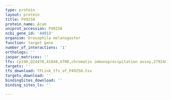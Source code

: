 ```yaml
---
type: protein
layout: protein
title: P49258
protein_name: Acam
uniprot_accession: P49258
ncbi_gene_id: '44913'
organism: Drosophila melanogaster
function: target gene
number_of_interactions: '1'
orthologs: ''
jaspar_matrices: ''
tfs: Cp190,Q24478,41848,GTRD,chromatin immunoprecipitation assay,27924024%5Buid%5D,No
targets: ''
tfs_download: TFLink_tfs_of_P49258.tsv
targets_download: ''
bindingSites_download: ''
binding_sites_ls: ''

---
```


